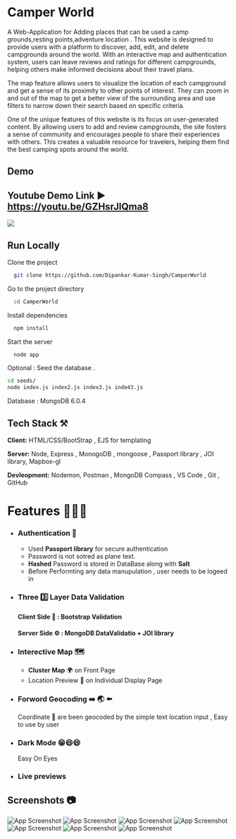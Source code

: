 
# Camper World

A Web-Application for Adding places that can be used a camp grounds,resting points,adventure location . 
 This website is designed to provide users with a platform to discover, add, edit, and delete campgrounds around the world. With an interactive map and authentication system, users can leave reviews and ratings for different campgrounds, helping others make informed decisions about their travel plans.

The map feature allows users to visualize the location of each campground and get a sense of its proximity to other points of interest. They can zoom in and out of the map to get a better view of the surrounding area and use filters to narrow down their search based on specific criteria.

One of the unique features of this website is its focus on user-generated content. By allowing users to add and review campgrounds, the site fosters a sense of community and encourages people to share their experiences with others. This creates a valuable resource for travelers, helping them find the best camping spots around the world.


## Demo


## Youtube Demo Link ▶️  https://youtu.be/GZHsrJlQma8

[![](https://markdown-videos.deta.dev/youtube/GZHsrJlQma8)](https://youtu.be/GZHsrJlQma8)
## Run Locally

Clone the project

```bash
  git clone https://github.com/Dipankar-Kumar-Singh/CamperWorld
```

Go to the project directory

```bash
  cd CamperWorld
```

Install dependencies

```bash
  npm install
```

Start the server

```bash
  node app
```

 Optional : Seed the database . 
```bash
cd seeds/
node index.js index2.js index3.js inde43.js
```

Database  : MongoDB 6.0.4

## Tech Stack ⚒️

**Client:** HTML/CSS/BootStrap , EJS for templating

**Server:** Node, Express , MonogoDB , mongoose , Passport library , JOI library, Mapbox-gl

**Devleopment:** Nodemon, Postman , MongoDB Compass , VS Code , Git , GitHub 

# Features 🔅💎🔅

- ### Authentication  🔐
   - Used __Passport library__ for secure authentication 
   - Password is not sotred as plane text.
   - __Hashed__ Password is stored in DataBase along with __Salt__ 
   - Before Performting any data manupulation , user needs to be logeed in 
-  ### Three 3️⃣ Layer Data Validation
    #### Client Side 👤 : Bootstrap Validation 
    #### Server Side ⚙️ : MongoDB DataValidatio + JOI library 
- ### Interective Map 🗺️
    - __Cluster Map__ 🌍 on Front Page  
    - Location Preview 📌 on Individual Display Page
  
- ### Forword Geocoding  ➡️ 🌏 ⬅️ 
    Coordinate 📌 are been geocoded by the simple text location input , Easy to use by user

- ### Dark Mode 😁😄😄
    Easy On Eyes 
- ### Live previews

 


## Screenshots 📷


![App Screenshot](https://i3.lensdump.com/i/T4Yd8K.png)
![App Screenshot](https://i.lensdump.com/i/T4YVoc.png)
![App Screenshot](https://i3.lensdump.com/i/T4Yk7k.png)
![App Screenshot](https://i1.lensdump.com/i/T4YQm1.png)
![App Screenshot](https://i1.lensdump.com/i/T4YERe.png)
![App Screenshot](https://i2.lensdump.com/i/T4Y6Fx.png)
![App Screenshot](https://i.lensdump.com/i/T4YJIH.png)

